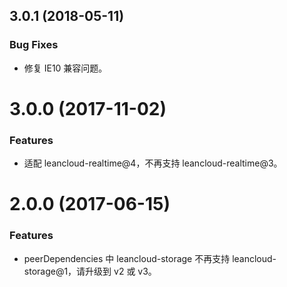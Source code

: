 <a name="3.0.1"></a>

## 3.0.1 (2018-05-11)

### Bug Fixes

* 修复 IE10 兼容问题。

<a name="3.0.0"></a>

# 3.0.0 (2017-11-02)

### Features

* 适配 leancloud-realtime@4，不再支持 leancloud-realtime@3。

<a name="2.0.0"></a>

# 2.0.0 (2017-06-15)

### Features

* peerDependencies 中 leancloud-storage 不再支持 leancloud-storage@1，请升级到 v2 或 v3。

